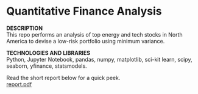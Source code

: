 # Quantitative Finance Analysis

**DESCRIPTION**  
This repo performs an analysis of top energy and tech stocks in North America to devise a low-risk portfolio using minimum variance.

**TECHNOLOGIES AND LIBRARIES**  
Python, Jupyter Notebook, pandas, numpy, matplotlib, sci-kit learn, scipy, seaborn, yfinance, statsmodels.

Read the short report below for a quick peek.  
[report.pdf](https://github.com/deepparekh02/quantitative-finance-analysis/files/11863191/report.pdf)
